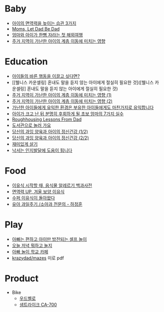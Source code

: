  Baby
====
* [아이의 면역력을 높이는 습관 3가지](http://www.huffingtonpost.kr/2015/06/04/story_n_7508802.html)
* [Moms, Let Dad Be Dad](http://www.wsj.com/articles/what-dads-play-does-for-kids-1434476561)
* [엄마와 아이가 한뼘 자라는 첫 해외여행](http://media.daum.net/life/outdoor/travel/newsview?newsId=20150625141853715&RIGHT_LIFE=R10)
* [주거 지역이 가난한 아이의 계층 이동에 미치는 영향](http://ppss.kr/archives/48611)

# Education
* [아이들의 바른 행동을 이끌고 싶다면?](http://media.daum.net/life/living/wedding/newsview?newsId=20141224181505183&RIGHT_LIFE=R2)
* [\[웰니스 카운셀링\] 혼내도 말을 듣지 않는 아이에게 절실히 필요한 것]([웰니스 카운셀링] 혼내도 말을 듣지 않는 아이에게 절실히 필요한 것)
* [주거 지역이 가난한 아이의 계층 이동에 미치는 영향 (1)](http://newspeppermint.com/2015/05/05/mobility-2/)
* [주거 지역이 가난한 아이의 계층 이동에 미치는 영향 (2)](http://newspeppermint.com/2015/05/05/mobility2/)
* [가난한 아이들에게 유익한 환경은 부유한 아이들에게도 마찬가지로 유익합니다](http://newspeppermint.com/2015/05/13/poorkids_richkids/)
* [아이가 크고 난 뒤 분명히 후회하게 될 초보 엄마의 7가지 실수](http://www.huffingtonpost.kr/2015/05/26/story_n_7348022.html)
* [Roughhousing Lessons From Dad](http://www.wsj.com/articles/roughhousing-lessons-from-dad-1402444262)
* [도서관으로 놀러 가요](http://media.daum.net/life/living/wedding/newsview?newsId=20150618091726117&RIGHT_LIFE=R4)
* [당신의 과잉 양육과 아이의 정신건강 (1/2)](http://newspeppermint.com/2015/07/08/overparenting-and-depression1/)
* [당신의 과잉 양육과 아이의 정신건강 (2/2)](http://newspeppermint.com/2015/07/08/overparenting-and-depression2/)
* [재미있게 살기](http://ppss.kr/archives/48550)
* [낙서는 인지발달에 도움이 됩니다](http://newspeppermint.com/2015/07/12/doodling-for-cognitive-benefits/)

# Food
* [이유식 시작할 때, 음식물 알레르기 백과사전](http://media.daum.net/life/living/wedding/newsview?newsId=20141212130709228&RIGHT_LIFE=R2)
* [면역력 UP, 겨울 보양 이유식](http://media.daum.net/life/food/photo/newsview?newsId=20141212130709229)
* [수퍼 이유식이 돌아왔다](http://media.daum.net/life/living/wedding/newsview?newsId=20141225013104021&RIGHT_LIFE=R6)
* [유아 과일주기 /소아과 전문의 - 하정훈](http://m.cafe.daum.net/dudwls1100/L1Gi/148?q=%EC%9C%A0%EC%95%84%20%EB%94%B8%EA%B8%B0%20%EB%A8%B9%EC%9D%84%20%EC%88%98%20%EC%9E%88%EB%8A%94%20%EA%B0%9C%EC%9B%94&re=1)

# Play
* [아빠는 편하고 아이만 방전되는 셀프 놀이](http://media.daum.net/life/living/photo/newsview?newsId=20150403100104411)
* [오늘 저녁 뭐하고 놀지](http://play.ibabynews.com/)
* [아빠 놀이 학교 카페](http://cafe.naver.com/swdad)
* [krazydad/mazes](http://krazydad.com/mazes/) 미로 pdf

# Product
* Bike
  * [우드벨로](http://m.blog.naver.com/bong5481/10093100748)
  * [샘트라이크 CA-700](http://itempage3.auction.co.kr/detailview.aspx?itemno=B235246899&keyword=%C0%AF%BE%C6%BF%EB%C0%DA%C0%FC%B0%C5)